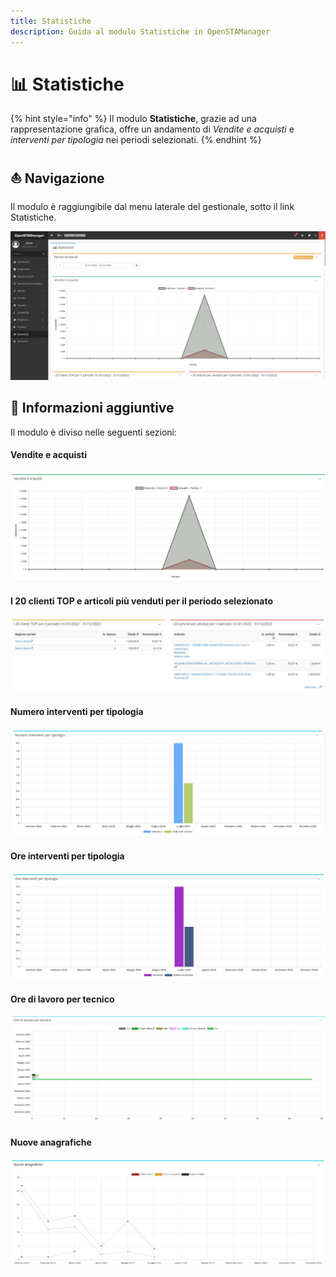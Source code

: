 ```yaml
---
title: Statistiche
description: Guida al modulo Statistiche in OpenSTAManager
---
```


# 📊 Statistiche

{% hint style="info" %}
Il modulo **Statistiche**, grazie ad una rappresentazione grafica, offre un andamento di _Vendite e acquisti_ e _interventi per tipologia_ nei periodi selezionati.
{% endhint %}

## ⛵ Navigazione

Il modulo è raggiungibile dal menu laterale del gestionale, sotto il link Statistiche.

![](<../.gitbook/assets/image (80).png>)

## 🔽 Informazioni aggiuntive

Il modulo è diviso nelle seguenti sezioni:

#### Vendite e acquisti

![](<../.gitbook/assets/image (89) (1).png>)

#### I 20 clienti TOP e articoli più venduti per il periodo selezionato

![](<../.gitbook/assets/image (104).png>)

#### Numero interventi per tipologia

![](<../.gitbook/assets/image (27).png>)

#### Ore interventi per tipologia

![](<../.gitbook/assets/image (64) (1).png>)

#### Ore di lavoro per tecnico

![](<../.gitbook/assets/image (64).png>)

#### Nuove anagrafiche

![](<../.gitbook/assets/Clipboard - 7 luglio 2022 12 56 (1).png>)
